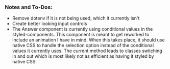 ### Notes and To-Dos:

- Remove dotenv if it is not being used, which it currently isn't
- Create better looking input controls
- The Answer component is currently using conditional values in the styled-components. This component is meant to get reworked to include an animation I have in mind. When this takes place, it should use native CSS to handle the selection option instead of the conditional values it currently uses. The current method leads to classes switching in and out which is most likely not as efficient as having it styled by native CSS.
